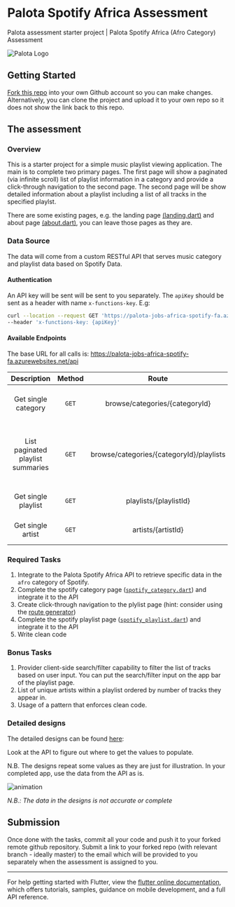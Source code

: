 # Palota Spotify Africa Assessment

Palota assessment starter project | Palota Spotify Africa (Afro Category) Assessment

![Palota Logo](https://palota.co.za/assets/images/meta/og-image.png)

## Getting Started

[Fork this repo](https://github.com/PalotaCompany/palota_flutter_spotify_africa_assessment/fork) into your own Github account so you can make changes. Alternatively, you can clone the project and upload it to your own repo so it does not show the link back to this repo.

## The assessment

### Overview
This is a starter project for a simple music playlist viewing application. The main is to complete two primary pages. The first page will show a paginated (via infinite scroll) list of playlist information in a category and provide a click-through navigation to the second page. The second page will be show detailed information about a playlist including a list of all tracks in the specified playlst. 

There are some existing pages, e.g. the landing page [(landing.dart)](lib/features/landing/presentation/pages/landing.dart) and about page [(about.dart)](lib/features/about/presentation/pages/about.dart), you can leave those pages as they are.

### Data Source
The data will come from a custom RESTful API that serves music category and playlist data based on Spotify Data.

#### Authentication
An API key will be sent will be sent to you separately. The `apiKey` should be sent as a header with name `x-functions-key`. E.g:
```bash
curl --location --request GET 'https://palota-jobs-africa-spotify-fa.azurewebsites.net/api/browse/categories/afro' \
--header 'x-functions-key: {apiKey}'
```

#### Available Endpoints

The base URL for all calls is: https://palota-jobs-africa-spotify-fa.azurewebsites.net/api

| Description | Method | Route | Comments |
|:---:|:---:|:---:|---|
| Get single category | `GET` | browse/categories/{categoryId} | Spotify Documentation https://developer.spotify.com/documentation/web-api/reference/#endpoint-get-a-category  *N.B.: The only supported category id is `afro`* |
| List paginated playlist summaries | `GET` | browse/categories/{categoryId}/playlists | Spotify Documentation https://developer.spotify.com/documentation/web-api/reference/#endpoint-get-a-categories-playlists  *N.B.: The only query parameters supported are `offset` and `limit`. These help with pagination.  Hint: Not all results can be returned at once by API* |
| Get single playlist | `GET` | playlists/{playlistId} | Spotify Documentation https://developer.spotify.com/documentation/web-api/reference/#endpoint-get-playlist |
| Get single artist | `GET` | artists/{artistId} | Spotify Documentation https://developer.spotify.com/documentation/web-api/reference/#endpoint-get-an-artist |


### Required Tasks
1. Integrate to the Palota Spotify Africa API to retrieve specific data in the `afro` category of Spotify.
2. Complete the spotify category page ([`spotify_category.dart`](lib/features/spotify/presentation/pages/spotify_category.dart)) and integrate it to the API
3. Create click-through navigation to the plylist page (hint: consider using the [route generator](lib/routes.dart))
4. Complete the spotify playlist page ([`spotify_playlist.dart`](lib/features/spotify/presentation/pages/spotify_playlist.dart)) and integrate it to the API
5. Write clean code

### Bonus Tasks
1. Provider client-side search/filter capability to filter the list of tracks based on user input. You can put the search/filter input on the app bar of the playlist page.
2. List of unique artists within a playlist ordered by number of tracks they appear in.
3. Usage of a pattern that enforces clean code.


### Detailed designs
The detailed designs can be found [here](https://xd.adobe.com/view/197ee382-2119-4579-9d4a-e47832352c14-4c2d/): 


Look at the API to figure out where to get the values to populate.

N.B. The designs repeat some values as they are just for illustration. In your completed app, use the data from the API as is.

![animation](https://user-images.githubusercontent.com/4819593/127193095-4bcd3413-7bc1-478f-9016-3db7ab1cfe75.gif)

*N.B.: The data in the designs is not accurate or complete*


## Submission
Once done with the tasks, commit all your code and push it to your forked remote github repository. Submit a link to your forked repo (with relevant branch - ideally master) to the email which will be provided to you separately when the assessment is assigned to you. 

---


For help getting started with Flutter, view the
[flutter online documentation](https://flutter.dev/docs), which offers tutorials,
samples, guidance on mobile development, and a full API reference. 

